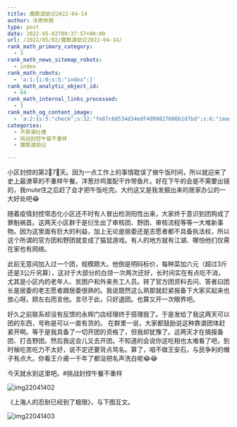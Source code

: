 ```yaml
---
title: 魔都渡劫记2022-04-14
author: 冰原奔狼
type: post
date: 2022-05-02T09:37:57+00:00
url: /2022/05/02/魔都渡劫记2022-04-14/
rank_math_primary_category:
  - 3
rank_math_news_sitemap_robots:
  - index
rank_math_robots:
  - 'a:1:{i:0;s:5:"index";}'
rank_math_analytic_object_id:
  - 64
rank_math_internal_links_processed:
  - 1
rank_math_og_content_image:
  - 'a:2:{s:5:"check";s:32:"fe87c60534d34edf4099827606b1d7bd";s:6:"images";a:0:{}}'
categories:
  - 不靠谱吐槽
  - 挑战封控午餐不重样
  - 魔都渡劫记

---
```

小区封控的第2⃣️7⃣️天。因为一点工作上的事情耽误了做午饭时间，所以就迎来了史上最潦草的不重样午餐。洋葱炒鸡蛋配干炸带鱼片。好在下午的会是不需要出镜的，我mute住之后赶了会才把午饭吃完。大约这又是我发掘出来的居家办公的一大好处吧😂

随着疫情封控常态化小区还不时有人冒出检测阳性出来，大家终于意识到团购成了罪魁祸首。这两天小区群于是衍生出了审核团、野团、审核流程等等一大堆新事物。因为这里面有巨大的利益，加上无论是居委还是志愿者都不具备执法权，所以这个所谓的官方团和野团就变成了猫鼠游戏。有人的地方就有江湖、哪怕他们仅需在家也有网络。

此前无意间加入过一个团，规模颇大。他倒是明码标价，每种菜加六元（超过3斤还是3公斤另算），这对于大部分的白领一次两次还好，长时间实在有点吃不消，尤其是小区内的老年人、贫困户和外来务工人员。转了官方团资料去问、答者曰团长是居委的老志愿者跟居委很熟的。我说既然这么熟那就赶紧报备下大家买起来也放心呀。顾左右而言他。言尽于此，只好退团。也算又开一次眼界吧。

好久之前联系却没有反馈的永辉门店经理终于搭理我了。于是发给了我这两天可以团的东西，号称是可以一直有货的。 在群里一说，大家都鼓励说这种靠谱团体赶紧开啊。等于是我具备了一切开团的资格了，但我却犹豫了。这两天才在搞报备团、打击野团。然后我这会儿又去开团。不知道的会说你这吃相也太难看了吧，到时候吃苦吃力不太好，说不定还要背点骂名。算了，咱不做王安石，与民争利的帽子有点大。你看王介甫一千年了都没把名声洗白呢😂😂

今天就水到这里吧。#挑战封控午餐不重样

<img decoding="async" src="https://i0.wp.com/s2.loli.net/2022/05/02/5nrPupsjtkUh2w7.jpg?w=640&#038;ssl=1" alt="img22041402" data-recalc-dims="1" />

《上海人的忍耐已经到了极限》，与下图互文。

<img decoding="async" src="https://i0.wp.com/s2.loli.net/2022/05/02/YEju4HUWirFGKVn.jpg?w=640&#038;ssl=1" alt="img22041403" data-recalc-dims="1" />
